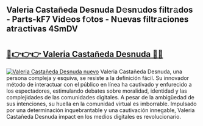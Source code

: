 ## Valeria Castañeda Desnuda D𝚎sn𝚞dos filtr𝚊dos - Parts-kF7 Vid𝚎os f𝚘tos - N𝚞evas filtr𝚊ciones atr𝚊ctivas 4SmDV

# <h2><a href="http://mbd0kg.tromn.icu/?c=Valeria+Casta%c3%b1eda+Desnuda">🔗👉👉👉 Valeria Castañeda Desnuda 🔗🔗</a></h2>

[![Valeria Castañeda Desnuda nuevo](https://i.imgur.com/pEAQMta.gif)](http://mbd0kg.tromn.icu/?c=Valeria+Casta%c3%b1eda+Desnuda)
Valeria Castañeda Desnuda, una persona compleja y esquiva, se resiste a la definición fácil. Su innovador método de interactuar con el público en línea ha cautivado y enfurecido a los espectadores, estimulando debates sobre moralidad, identidad y las complejidades de las comunidades digitales. A pesar de la ambigüedad de sus intenciones, su huella en la comunidad virtual es imborrable. Impulsado por una determinación inquebrantable y una cautivación innegable, Valeria Castañeda Desnuda impact en los medios digitales es revolucionario.
